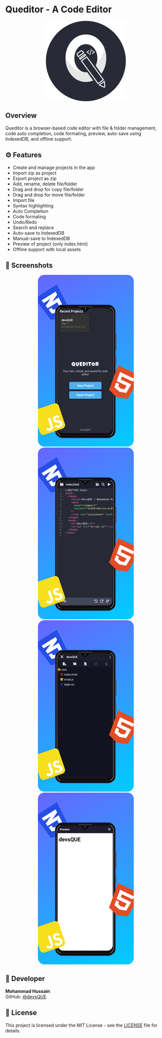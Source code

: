 # Queditor - A Code Editor

<p align="center">
  <img src='assets/images/logo.png' width='250'>
</p>

## Overview 
Queditor is a browser-based code editor with file & folder management, code auto completion, code formating, preview, auto-save using IndexedDB, and offline support.

## ⚙️ Features
- Create and manage projects in the app
- Import zip as project
- Export project as zip
- Add, rename, delete file/folder
- Drag and drop for copy file/folder
- Drag and drop for move file/folder
- Import file
- Syntax highlighting
- Auto Completion
- Code formating
- Undo/Redo
- Search and replace
- Auto-save to IndexedDB
- Manual-save to IndexedDB
- Preview of project (only index.html)
- Offline support with local assets

## 📸 Screenshots

<!-- Portrait Screenshots -->
<p align="center">
  <img src="assets/screenshots/home_port.png" alt="Queditor – Home page (portrait view)" width="300" style="margin: 0 10px; border-radius: 20px;">
  <img src="assets/screenshots/editor_port.png" alt="Queditor – Editor view (portrait view)" width="300" style="margin: 0 10px; border-radius: 20px;">
  <img src="assets/screenshots/filemanager_port.png" alt="Queditor – File manager (portrait view)" width="300" style="margin: 0 10px; border-radius: 20px;">
  <img src="assets/screenshots/preview_port.png" alt="Queditor – Live preview (portrait view)" width="300" style="margin: 0 10px; border-radius: 20px;">
</p>


## 👤 Developer
**Mohammad Hussain**  
GitHub: [@devsQUE](https://github.com/devsQUE)

## 📜 License
This project is licensed under the MIT License - see the [LICENSE](LICENSE) file for details.
